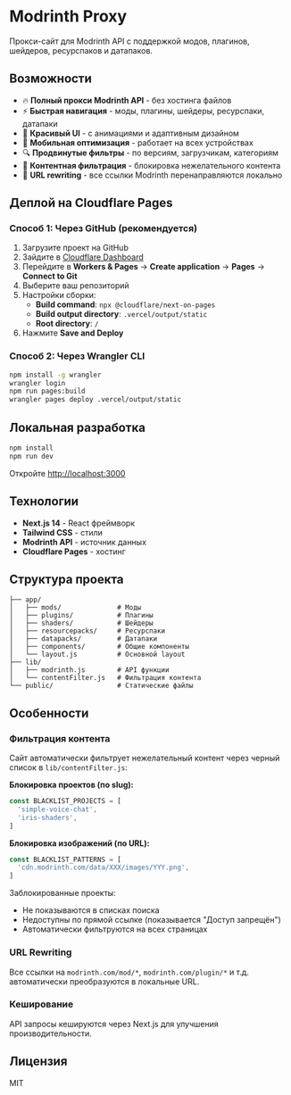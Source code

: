 # Modrinth Proxy

Прокси-сайт для Modrinth API с поддержкой модов, плагинов, шейдеров, ресурспаков и датапаков.

## Возможности

- 🔥 **Полный прокси Modrinth API** - без хостинга файлов
- ⚡ **Быстрая навигация** - моды, плагины, шейдеры, ресурспаки, датапаки
- 🎨 **Красивый UI** - с анимациями и адаптивным дизайном
- 📱 **Мобильная оптимизация** - работает на всех устройствах
- 🔍 **Продвинутые фильтры** - по версиям, загрузчикам, категориям
- 🚫 **Контентная фильтрация** - блокировка нежелательного контента
- 🔗 **URL rewriting** - все ссылки Modrinth перенаправляются локально

## Деплой на Cloudflare Pages

### Способ 1: Через GitHub (рекомендуется)

1. Загрузите проект на GitHub
2. Зайдите в [Cloudflare Dashboard](https://dash.cloudflare.com)
3. Перейдите в **Workers & Pages** → **Create application** → **Pages** → **Connect to Git**
4. Выберите ваш репозиторий
5. Настройки сборки:
   - **Build command**: `npx @cloudflare/next-on-pages`
   - **Build output directory**: `.vercel/output/static`
   - **Root directory**: `/`
6. Нажмите **Save and Deploy**

### Способ 2: Через Wrangler CLI

```bash
npm install -g wrangler
wrangler login
npm run pages:build
wrangler pages deploy .vercel/output/static
```

## Локальная разработка

```bash
npm install
npm run dev
```

Откройте [http://localhost:3000](http://localhost:3000)

## Технологии

- **Next.js 14** - React фреймворк
- **Tailwind CSS** - стили
- **Modrinth API** - источник данных
- **Cloudflare Pages** - хостинг

## Структура проекта

```
├── app/
│   ├── mods/              # Моды
│   ├── plugins/           # Плагины
│   ├── shaders/           # Шейдеры
│   ├── resourcepacks/     # Ресурспаки
│   ├── datapacks/         # Датапаки
│   ├── components/        # Общие компоненты
│   └── layout.js          # Основной layout
├── lib/
│   ├── modrinth.js        # API функции
│   └── contentFilter.js   # Фильтрация контента
└── public/                # Статические файлы
```

## Особенности

### Фильтрация контента

Сайт автоматически фильтрует нежелательный контент через черный список в `lib/contentFilter.js`:

**Блокировка проектов (по slug):**
```javascript
const BLACKLIST_PROJECTS = [
  'simple-voice-chat',
  'iris-shaders',
]
```

**Блокировка изображений (по URL):**
```javascript
const BLACKLIST_PATTERNS = [
  'cdn.modrinth.com/data/XXX/images/YYY.png',
]
```

Заблокированные проекты:
- Не показываются в списках поиска
- Недоступны по прямой ссылке (показывается "Доступ запрещён")
- Автоматически фильтруются на всех страницах

### URL Rewriting

Все ссылки на `modrinth.com/mod/*`, `modrinth.com/plugin/*` и т.д. автоматически преобразуются в локальные URL.

### Кеширование

API запросы кешируются через Next.js для улучшения производительности.

## Лицензия

MIT
